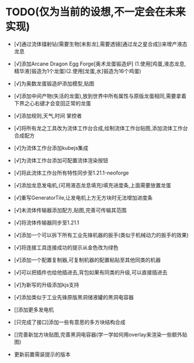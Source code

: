 # TODO(仅为当前的设想,不一定会在未来实现)

- [√]通过流体镭射钻(需要生物[末影龙],需要透镜[通过龙之星合成])来增产液态龙息
- [√]添加Arcane Dragon Egg Forge[奥术龙蛋锻造炉] (1.使用[鸡蛋,液态龙息,精华液]锻造为1个龙蛋)(2.使用[龙蛋,水]锻造为16个鸡蛋)
- [√]为奥数龙蛋锻造炉添加模型,贴图
- [√]添加中间产物(失活的龙蛋),放到世界中所有属性与原版龙蛋相同,需要拿着下界之心右键才会变回正常的龙蛋
- [√]添加规则,天气,时间 掌控者
- [√]将所有龙之工具改为流体工作台合成,绘制流体工作台贴图,添加流体工作台合成配方
- [√]为流体工作台添加kubejs集成
- [√]为流体工作台添加可配置流体渲染按钮
- [√]将此流体工作台所有特性同步至1.21.1-neoforge
- [√]添加龙息发电机,(可用液态龙息填充)填充进度条,上面需要放置龙蛋
- [√]重写GeneratorTile,让发电机上方无方块时无法增加进度条
- [√]未流体传输器添加配方,贴图,完善可传输其范围
- [√]将流体传输器同步至1.21.1
- [√]添加一个可以拆下所有工业先锋机器的扳手(类似于机械动力的扳手的效果)
- [√]将连接工具连接成功的提示从金色改为绿色
- [√]添加一个配置复制器,可复制机器的配置粘贴至其他同类的机器
- [√]可以把插件也给他插进去,背包如果有同类的升级,可以直接插进去
- [√]为新写的升级添加kjs支持
- [√]添加类似于工业先锋原版黑洞储液罐的黑洞电容器


- []添加更多发电机
- [只完成了接口]添加一些有意思的多方块结构合成
- []完善新加方块贴图,完善黑洞电容器(学一学如何用overlay来渲染一些额外贴图)
- 更新前置需装提示的版本